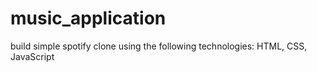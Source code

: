 # music_application
build simple spotify clone  using the following technologies: HTML, CSS, JavaScript

